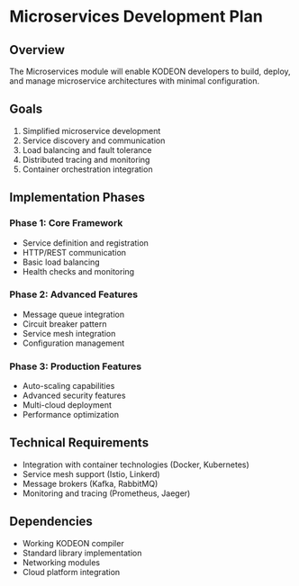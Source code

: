 # Microservices Development Plan

## Overview

The Microservices module will enable KODEON developers to build, deploy, and manage microservice architectures with minimal configuration.

## Goals

1. Simplified microservice development
2. Service discovery and communication
3. Load balancing and fault tolerance
4. Distributed tracing and monitoring
5. Container orchestration integration

## Implementation Phases

### Phase 1: Core Framework

- Service definition and registration
- HTTP/REST communication
- Basic load balancing
- Health checks and monitoring

### Phase 2: Advanced Features

- Message queue integration
- Circuit breaker pattern
- Service mesh integration
- Configuration management

### Phase 3: Production Features

- Auto-scaling capabilities
- Advanced security features
- Multi-cloud deployment
- Performance optimization

## Technical Requirements

- Integration with container technologies (Docker, Kubernetes)
- Service mesh support (Istio, Linkerd)
- Message brokers (Kafka, RabbitMQ)
- Monitoring and tracing (Prometheus, Jaeger)

## Dependencies

- Working KODEON compiler
- Standard library implementation
- Networking modules
- Cloud platform integration
